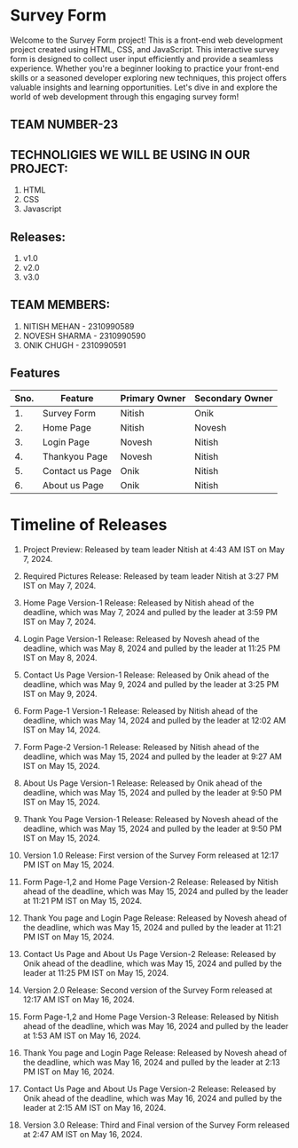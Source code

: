 ﻿# Survey Form

Welcome to the Survey Form project! This is a front-end web development project created using HTML, CSS, and JavaScript. This interactive survey form is designed to collect user input efficiently and provide a seamless experience. Whether you're a beginner looking to practice your front-end skills or a seasoned developer exploring new techniques, this project offers valuable insights and learning opportunities. Let's dive in and explore the world of web development through this engaging survey form!

## TEAM NUMBER-23

## TECHNOLIGIES WE WILL BE USING IN OUR PROJECT:
1. HTML
2. CSS
3. Javascript

## Releases:
1. v1.0
2. v2.0
3. v3.0

## TEAM MEMBERS:

1. NITISH MEHAN - 2310990589
2. NOVESH SHARMA - 2310990590
3. ONIK CHUGH - 2310990591

## Features

|Sno.| Feature         | Primary Owner | Secondary Owner   |
|----|-----------------|---------------|-------------------|
| 1. | Survey Form     | Nitish        | Onik              |
| 2. | Home Page       | Nitish        | Novesh            |
| 3. | Login Page      | Novesh        | Nitish            |
| 4. | Thankyou Page   | Novesh        | Nitish            |
| 5. | Contact us Page | Onik          | Nitish            |    
| 6. | About us Page   | Onik          | Nitish            |


# Timeline of Releases

1. Project Preview:
Released by team leader Nitish at 4:43 AM IST on May 7, 2024.

2. Required Pictures Release:
Released by team leader Nitish at 3:27 PM IST on May 7, 2024.

3. Home Page Version-1 Release:
Released by Nitish ahead of the deadline, which was May 7, 2024 and pulled by the leader at 3:59 PM IST on May 7, 2024.

4. Login Page Version-1 Release:
Released by Novesh ahead of the deadline, which was May 8, 2024 and pulled by the leader at 11:25 PM IST on May 8, 2024.

5. Contact Us Page Version-1 Release:
Released by Onik ahead of the deadline, which was May 9, 2024 and pulled by the leader at 3:25 PM IST on May 9, 2024.

6. Form Page-1 Version-1 Release:
Released by Nitish ahead of the deadline, which was May 14, 2024 and pulled by the leader at 12:02 AM IST on May 14, 2024.

7. Form Page-2 Version-1 Release:
Released by Nitish ahead of the deadline, which was May 15, 2024 and pulled by the leader at 9:27 AM IST on May 15, 2024.

8. About Us Page Version-1 Release:
Released by Onik ahead of the deadline, which was May 15, 2024 and pulled by the leader at 9:50 PM IST on May 15, 2024.

9. Thank You Page Version-1 Release:
Released by Novesh ahead of the deadline, which was May 15, 2024 and pulled by the leader at 9:50 PM IST on May 15, 2024.

10. Version 1.0 Release:
First version of the Survey Form released at 12:17 PM IST on May 15, 2024.

11. Form Page-1,2 and Home Page Version-2 Release:
Released by Nitish ahead of the deadline, which was May 15, 2024 and pulled by the leader at 11:21 PM IST on May 15, 2024.

12. Thank You page and Login Page Release:
Released by Novesh ahead of the deadline, which was May 15, 2024 and pulled by the leader at 11:21 PM IST on May 15, 2024.

13. Contact Us Page and About Us Page Version-2 Release:
Released by Onik ahead of the deadline, which was May 15, 2024 and pulled by the leader at 11:25 PM IST on May 15, 2024.

14. Version 2.0 Release:
Second version of the Survey Form released at 12:17 AM IST on May 16, 2024.

15. Form Page-1,2 and Home Page Version-3 Release:
Released by Nitish ahead of the deadline, which was May 16, 2024 and pulled by the leader at 1:53 AM IST on May 16, 2024.

16. Thank You page and Login Page Release:
Released by Novesh ahead of the deadline, which was May 16, 2024 and pulled by the leader at 2:13 PM IST on May 16, 2024.

17. Contact Us Page and About Us Page Version-2 Release:
Released by Onik ahead of the deadline, which was May 16, 2024 and pulled by the leader at 2:15 AM IST on May 16, 2024.

18. Version 3.0 Release:
Third and Final version of the Survey Form released at 2:47 AM IST on May 16, 2024.
